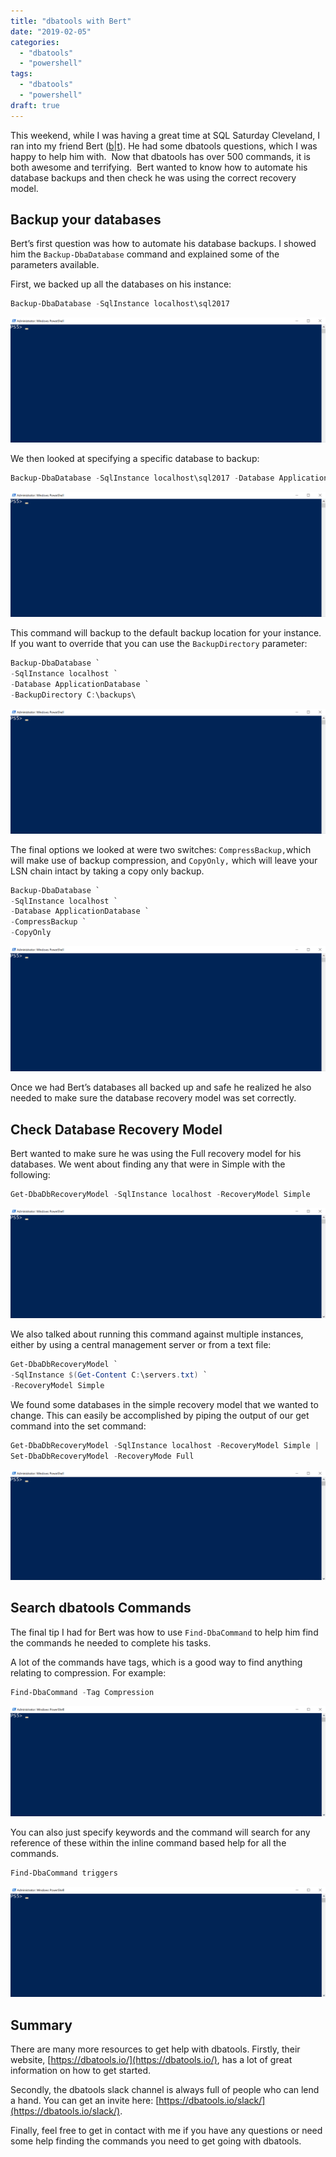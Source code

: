 ```yaml
---
title: "dbatools with Bert"
date: "2019-02-05"
categories:
  - "dbatools"
  - "powershell"
tags:
  - "dbatools"
  - "powershell"
draft: true
---
```


This weekend, while I was having a great time at SQL Saturday Cleveland, I ran into my friend Bert ([b](https://bertwagner.com/)|[t](https://twitter.com/bertwagner)). He had some dbatools questions, which I was happy to help him with.  Now that dbatools has over 500 commands, it is both awesome and terrifying.  Bert wanted to know how to automate his database backups and then check he was using the correct recovery model.


## Backup your databases

Bert’s first question was how to automate his database backups. I showed him the `Backup-DbaDatabase` command and explained some of the parameters available.

First, we backed up all the databases on his instance:

```PowerShell
Backup-DbaDatabase -SqlInstance localhost\sql2017
```

![](Backup-DbaDatabase-2.gif)

We then looked at specifying a specific database to backup:

```PowerShell
Backup-DbaDatabase -SqlInstance localhost\sql2017 -Database ApplicationDatabase
```

![](Backup-DbaDatabase_Database-1.gif)

This command will backup to the default backup location for your instance. If you want to override that you can use the `BackupDirectory` parameter:

```PowerShell
Backup-DbaDatabase `
-SqlInstance localhost `
-Database ApplicationDatabase `
-BackupDirectory C:\backups\
```

![](Backup-DbaDatabase_BackupDir.gif)

The final options we looked at were two switches: `CompressBackup,`which will make use of backup compression, and `CopyOnly,` which will leave your LSN chain intact by taking a copy only backup.

```PowerShell
Backup-DbaDatabase `
-SqlInstance localhost `
-Database ApplicationDatabase `
-CompressBackup `
-CopyOnly
```

![](Backup-DbaDatabase_Switches.gif)

Once we had Bert’s databases all backed up and safe he realized he also needed to make sure the database recovery model was set correctly.

## Check Database Recovery Model

Bert wanted to make sure he was using the Full recovery model for his databases. We went about finding any that were in Simple with the following:

```PowerShell
Get-DbaDbRecoveryModel -SqlInstance localhost -RecoveryModel Simple﻿
```

![](Get-DbaDbRecoveryModel.gif)

We also talked about running this command against multiple instances, either by using a central management server or from a text file:

```PowerShell
Get-DbaDbRecoveryModel `
-SqlInstance $(Get-Content C:\servers.txt) `
-RecoveryModel Simple﻿
```

We found some databases in the simple recovery model that we wanted to change. This can easily be accomplished by piping the output of our get command into the set command:

```PowerShell
Get-DbaDbRecoveryModel -SqlInstance localhost -RecoveryModel Simple |
Set-DbaDbRecoveryModel -RecoveryMode Full
```

![](Get-DbaDbRecoveryModel_Set.gif)

## Search dbatools Commands

The final tip I had for Bert was how to use `Find-DbaCommand` to help him find the commands he needed to complete his tasks.

A lot of the commands have tags, which is a good way to find anything relating to compression. For example:

```PowerShell
Find-DbaCommand -Tag Compression﻿
```

![](Find-DbaCommand_Compression.gif)

You can also just specify keywords and the command will search for any reference of these within the inline command based help for all the commands.

```PowerShell
Find-DbaCommand triggers
```

![](Find-DbaCommand_Trigger-1.gif)

## Summary

There are many more resources to get help with dbatools. Firstly, their website, [https://dbatools.io/](https://dbatools.io/), has a lot of great information on how to get started.

Secondly, the dbatools slack channel is always full of people who can lend a hand. You can get an invite here: [https://dbatools.io/slack/](https://dbatools.io/slack/).

Finally, feel free to get in contact with me if you have any questions or need some help finding the commands you need to get going with dbatools.
